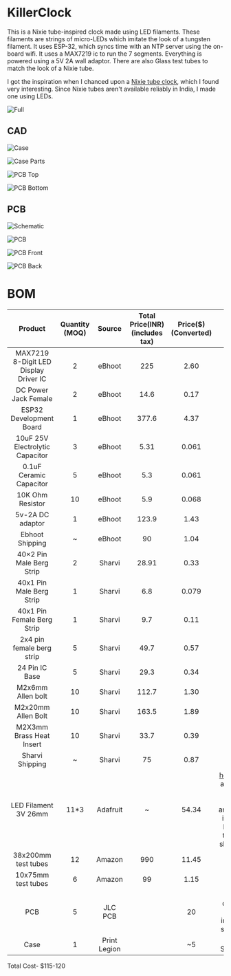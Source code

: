 # KillerClock

This is a Nixie tube-inspired clock made using LED filaments. These filaments are strings of micro-LEDs which imitate the look of a tungsten filament. It uses ESP-32, which syncs time with an NTP server using the on-board wifi. It uses a MAX7219 ic to run the 7 segments. Everything is powered using a 5V 2A wall adaptor. There are also Glass test tubes to match the look of a Nixie tube.

I got the inspiration when I chanced upon a [Nixie tube clock](https://nixieshop.com/), which I found very interesting. Since Nixie tubes aren't available reliably in India, I made one using LEDs.

![Full](/assets/Full.png)

## CAD

![Case](/assets/Case.png)

![Case Parts](/assets/Case_sep.png)

![PCB Top](/assets/PCB_top.png)

![PCB Bottom](/assets/PCB_bottom.png)

## PCB

![Schematic](/assets/Schematic.png)

![PCB](/assets/PCB.png)

![PCB Front](/assets/PCB_front.png)

![PCB Back](/assets/PCB_back.png)

# BOM
| Product | Quantity (MOQ) | Source | Total Price(INR)(includes tax) | Price($)(Converted) | Link |
| :-----: | :-----: | :-----: | :-----: | :-----: | :-----: |
| MAX7219 8-Digit LED Display Driver IC | 2 | eBhoot | 225 | 2.60 | [here](https://ebhoot.in/shop-2/ics/driver-interface-ic/max7219-8-digit-led-display-driver-ic/) |
| DC Power Jack Female | 2 | eBhoot | 14.6 | 0.17 | [here](https://ebhoot.in/shop-2/connectors/dc-005-dc-power-jack-female-adapter-pcb-mount-2-1-x-5-5mm/) |
| ESP32 Development Board | 1 | eBhoot | 377.6 | 4.37 | [here](https://ebhoot.in/shop-2/esp-wifi-boards/esp32-development-board-type-c-usb-ch340c-wifi-bluetooth-ultra-low-power-dual-core/) |
| 10uF 25V Electrolytic Capacitor | 3 | eBhoot | 5.31 | 0.061 | [here](https://ebhoot.in/shop-2/electronics-components/capacitors/10uf-25v-electrolytic-capacitor/) |
| 0.1uF Ceramic Capacitor | 5 | eBhoot | 5.3 | 0.061 | [here](https://ebhoot.in/shop-2/electronics-components/capacitors/0-1uf-104-ceramic-capacitor/) |
| 10K Ohm Resistor | 10 | eBhoot | 5.9 | 0.068 | [here](https://ebhoot.in/shop-2/electronics-components/resistors/10k-ohm-0-25watt-carbon-film-resistor/) |
| 5v-2A DC adaptor | 1 | eBhoot | 123.9 | 1.43 | [here](https://ebhoot.in/shop-2/power-supply/adapters/5v-2a-dc-adapter-with-led-dual-pin-dc/) |
| Ebhoot Shipping | ~ | eBhoot | 90 | 1.04 | ~ |
| 40×2 Pin Male Berg Strip | 2 | Sharvi | 28.91 | 0.33 | [here](https://sharvielectronics.com/product/40x2-pin-male-berg-strip-break-away-header-right-angle-2-54mm-pitch/) |
| 40x1 Pin Male Berg Strip | 1 | Sharvi | 6.8 | 0.079 | [here](https://sharvielectronics.com/product/40x1-pin-male-10mm-height-berg-header-straight-2-54mm-pitch/) |
| 40x1 Pin Female Berg Strip | 1 | Sharvi | 9.7 | 0.11 | [here](https://sharvielectronics.com/product/40x1-pin-female-berg-strip-break-away-header-straight-2-54mm-pitch/) |
| 2x4 pin female berg strip | 5 | Sharvi | 49.7 | 0.57 | [here](https://sharvielectronics.com/product/2x4-8pin-female-berg-strip-break-away-header-straight-2-54mm-pitch/) |
| 24 Pin IC Base | 5 | Sharvi | 29.3 | 0.34 | [here](https://sharvielectronics.com/product/24-pin-ic-base-for-dip-24-package/) |
| M2x6mm Allen bolt | 10 | Sharvi | 112.7 | 1.30 | [here](https://sharvielectronics.com/product/m2x6mm-allen-socket-head-cap-bolt-mild-carbon-steel/) |
| M2x20mm Allen Bolt | 10 | Sharvi | 163.5 | 1.89 | [here](https://sharvielectronics.com/product/m2x20mm-allen-socket-head-cap-bolt-mild-carbon-steel/) |
| M2X3mm Brass Heat Insert | 10 | Sharvi | 33.7 | 0.39 | [here](https://sharvielectronics.com/product/m2x3-mm-brass-heat-set-threaded-round-insert-nut/) |
| Sharvi Shipping | ~ | Sharvi | 75 | 0.87 | ~ |
| LED Filament 3V 26mm | 11*3 | Adafruit | ~ | 54.34 | [here](https://www.adafruit.com/product/5505) (Not available in this size anywhere in India; Inclues tax and shipping) |
| 38x200mm test tubes | 12 | Amazon | 990 | 11.45 | [here](https://amzn.in/d/gJka92f) |
| 10x75mm test tubes | 6 | Amazon | 99 | 1.15 | [here](https://amzn.in/d/571r95v) |
| PCB | 5 | JLC PCB | | 20 | Used coupon and includes shipping | 
| Case | 1 | Print Legion | | ~5 | Only Shipping |

Total Cost- $115-120
